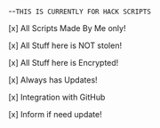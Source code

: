 --```THIS IS CURRENTLY FOR HACK SCRIPTS```

[x] All Scripts Made By Me only! 

[x] All Stuff here is NOT stolen! 

[x] All Stuff here is Encrypted! 

[x] Always has Updates! 

[x] Integration with GitHub

[x] Inform if need update! 
